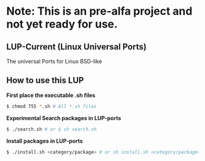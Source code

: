 # Note: This is an pre-alfa project and not yet ready for use.
## LUP-Current (Linux Universal Ports)
The universal Ports for Linux BSD-like

## How to use this LUP

**First place the executable .sh files**
```bash
$ chmod 755 *.sh # All *.sh files
```

**Experimental Search packages in LUP-ports**
```bash
$ ./search.sh # or $ sh search.sh
```
**Install packages in LUP-ports**
```bash
$ ./install.sh <category/package> # or sh install.sh <category/package>
```

